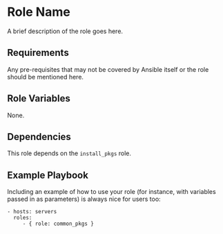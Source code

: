 Role Name
=========

A brief description of the role goes here.

Requirements
------------

Any pre-requisites that may not be covered by Ansible itself or the role should be mentioned here.

Role Variables
--------------

None.

Dependencies
------------

This role depends on the `install_pkgs` role.

Example Playbook
----------------

Including an example of how to use your role (for instance, with variables passed in as parameters) is always nice for users too:

    - hosts: servers
      roles:
         - { role: common_pkgs }
